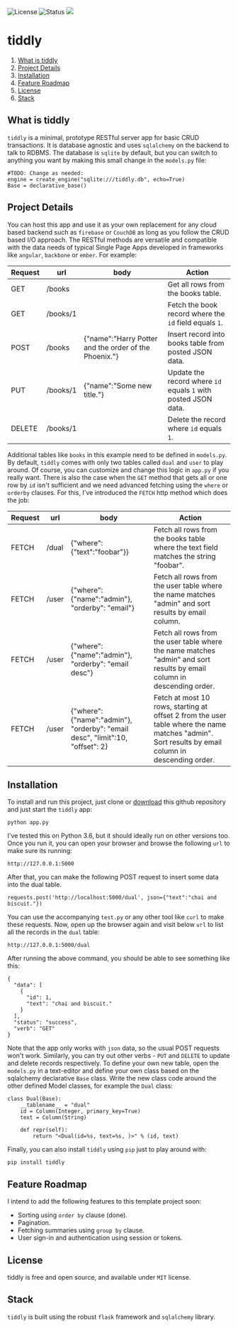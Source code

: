 ![License](https://img.shields.io/badge/license-MIT-blue.svg)
![Status](https://img.shields.io/badge/status-stable-brightgreen.svg)
[![](https://www.paypalobjects.com/en_US/i/btn/x-click-but04.gif)](https://www.paypal.com/cgi-bin/webscr?cmd=_s-xclick&hosted_button_id=JM8FUXNFUK6EU)

# tiddly

1. [What is tiddly](#user-content-what-is-tiddly)
2. [Project Details](#project-details)
7. [Installation](#installation)
3. [Feature Roadmap](#feature-roadmap)
11. [License](#license)
13. [Stack](#stack)

## What is tiddly

`tiddly` is a minimal, prototype RESTful server app for basic CRUD transactions. It is database agnostic and uses `sqlalchemy` on the backend to talk to RDBMS. The database is `sqlite` by default, but you can switch to anything you want by making this small change in the `models.py` file:

	#TODO: Change as needed:
	engine = create_engine("sqlite:///tiddly.db", echo=True)
	Base = declarative_base()

## Project Details

You can host this app and use it as your own replacement for any cloud based backend such as `firebase` or `CouchDB` as long as you follow the CRUD based I/O approach. The RESTful methods are versatile and compatible with the data needs of typical Single Page Apps developed in frameworks like `angular`, `backbone` or `ember`. For example:

| Request | url | body | Action |
| ----- | ----- | ----- | ----- |
| GET  	| /books | 		| Get all rows from the books table.| 
| GET  	| /books/1 | 		| Fetch the book record where the `id` field equals `1`.| 
| POST 	| /books | {"name":"Harry Potter and the order of the Phoenix."}		| Insert record into books table from posted JSON data.| 
| PUT  	| /books/1 | {"name":"Some new title."}		| Update the record where `id` equals `1` with posted JSON data.| 
| DELETE | /books/1 |	| Delete the record where `id` equals `1`.| 
	
Additional tables like `books` in this example need to be defined in `models.py`. By default, `tiddly` comes with only two tables called `dual` and `user` to play around. Of course, you can customize and change this logic in `app.py` if you really want. There is also the case when the `GET` method that gets all or one row by `id` isn't sufficient and we need advanced fetching using the `where` or `orderby` clauses. For this, I've introduced the `FETCH` http method which does the job:

| Request | url | body                | Action |
| ----- | ----- | -------------------- | -------------------------------- |
| FETCH | /dual | {"where": {"text":"foobar"}} | Fetch all rows from the books table where the text field matches the string "foobar".| 
| FETCH | /user | {"where": {"name":"admin"}, "orderby": "email"} | Fetch all rows from the user table where the name matches "admin" and sort results by email column.| 
| FETCH | /user | {"where": {"name":"admin"}, "orderby": "email desc"} | Fetch all rows from the user table where the name matches "admin" and sort results by email column in descending order.| 
| FETCH | /user | {"where": {"name":"admin"}, "orderby": "email desc", "limit":10, "offset": 2} | Fetch at most 10 rows, starting at offset 2 from the user table where the name matches "admin". Sort results by email column in descending order.| 


## Installation

To install and run this project, just clone or [download](https://github.com/prahladyeri/tiddly/archive/master.zip) this github repository and just start the `tiddly` app:

	python app.py
	
I've tested this on Python 3.6, but it should ideally run on other versions too. Once you run it, you can open your browser and browse the following `url` to make sure its running:

	http://127.0.0.1:5000
	
After that, you can make the following POST request to insert some data into the dual table.

	requests.post('http://localhost:5000/dual', json={"text":"chai and biscuit."})

You can use the accompanying `test.py` or any other tool like `curl` to make these requests. Now, open up the browser again and visit below `url` to list all the records in the `dual` table:

	http://127.0.0.1:5000/dual
	
After running the above command, you should be able to see something like this:

	{
	  "data": [
		{
		  "id": 1, 
		  "text": "chai and biscuit."
		}
	  ], 
	  "status": "success", 
	  "verb": "GET"
	}
	
Note that the app only works with `json` data, so the usual POST requests won't work. Similarly, you can try out other verbs - `PUT` and `DELETE` to update and delete records respectively. To define your own new table, open the `models.py` in a text-editor and define your own class based on the sqlalchemy declarative `Base` class. Write the new class code around the other defined Model classes, for example the `Dual` class:

	class Dual(Base):
		__tablename__ = "dual"
		id = Column(Integer, primary_key=True)
		text = Column(String)
		
		def repr(self):
			return "<Dual(id=%s, text=%s, )>" % (id, text)
			
Finally, you can also install `tiddly` using `pip` just to play around with:

	pip install tiddly
			
## Feature Roadmap

I intend to add the following features to this template project soon:

- Sorting using `order by` clause (done).
- Pagination.
- Fetching summaries using `group by` clause.
- User sign-in and authentication using session or tokens.

## License

tiddly is free and open source, and available under `MIT` license.

## Stack

`tiddly` is built using the robust `flask` framework and `sqlalchemy` library.